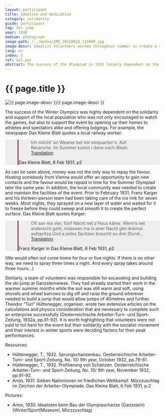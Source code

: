 ```yaml
---
layout: participant
title: Idealism and dedication
category: solidarity
guide: participant
tag: Ski jump
year: 1930
medium: photograph
image-path: /../media/IMG_20210624_115008.jpg
image-descr: Idealist Volunteers worked throughout summer to create a ski jump of international standards
lang: en
index: 5
ref: sol-par
abstract: The success of the Olympiad in 1931 largely dependent on the support and dedication of local volunteers, from providing quarters to building the venues.
---
```

<div class="infotext">
  <h1  id="title">{{ page.title }}</h1>
  <div class="grid-item" id="exhibit-image"><img src="/../media/IMG_20210624_115008.jpg" class="img-fluid" alt="{{ page.image-descr }}">{{ page.image-descr }}</div>
  <p>The success of the Winter Olympics was highly dependent on the solidarity and support of the local population who was not only encouraged to watch the games, but also to support the event by opening up their homes to athletes and spectators alike and offering lodgings. For example, the newspaper Das Kleine Blatt quotes a local railway worker:</p>
  <!--quote taken from: https://mdbootstrap.com/docs/standard/extended/quotes/-->
  <section class="vh-50" style="background-color: #eee;">
    <div class="container py-sm-5 h-50">
      <div class="row d-flex align-items-center h-20">
        <div class="col col-md-9 mb-3 mb-md-1" id="style3">
          <figure class="bg-white p-3 rounded" style="border-left: .25rem solid #a34e78;">
            <blockquote class="blockquote pb-2">
              <p class="inlinequote">
              Ich möcht’ an Weaner bei mir einquartier’n. Auf Revanche. Im Summer kumm i dann nach Wean.<a href="#" class="translation" data-toggle="popover" title="I would like to host somebody from Vienna. For a deal. Then, in summer, I go to Vienna."> Translation</a>
              </p>
            </blockquote>
            <figcaption class="blockquote-footer mb-0 font-italic">
            <span class="source">Das Kleine Blatt</span>, 6 Feb 1931, p2
           </figcaption>
          </figure>
        </div>
      </div>
    </div>
  </section>
  <!--<div class="quote">original part “Ich möcht’ an Weaner bei mir einquartier’n. Auf Revanche. Im Summer kumm i dann nach Wean.“</div> (Das Kleine Blatt, 6 Feb 1931, p2).-->
  <p>As can be seen above, money was not the only way to repay the favour. Hosting somebody from Vienna would offer an opportunity to gain new contacts and the favour would be repaid in time for the Summer Olympiad later the same year. 
  In addition, the local community was needed to create and maintain the facilities of the event. Prior to February 1931, Franz Karger and his thirteen-person team had been taking care of the ice rink for seven weeks. Most nights, they sprayed on a new layer of water and waited for it to freeze before they could sweep and smooth it to create the perfect surface. Das Kleine Blatt quotes Karger:</p>
  <!--quote taken from: https://mdbootstrap.com/docs/standard/extended/quotes/ I've changed the margin bottom mb to 4 to space out the elements more, and from lg to md. so it now reads mb-4 mb-md-2 instead of mb-4 mb-lg-2. py defines the top background heading-->
  <section class="vh-50" style="background-color: #eee;">
    <div class="container py-sm-5 h-50">
      <div class="row d-flex align-items-center h-20">
        <div class="col col-md-9 mb-3 mb-md-1">
          <figure class="bg-white p-3 rounded" style="border-left: .25rem solid #a34e78;">
            <blockquote class="blockquote pb-2">
              <p class="inlinequote">
              Oft san ma vier, fünf Nächt net z’Haus käme. Wenn’s net anderscht geht, müassen ma in aner Nacht glei dreimal aufspritza.Und a jedes Spritzen braucht so drei Stund…<a href="#" class="translation" data-toggle="popover" title="We would often not come home for four or five nights. If there is no other way, we need to spray three times a night. And every spray takes around three hours…"> Translation</a>
              </p>
            </blockquote>
            <figcaption class="blockquote-footer mb-0 font-italic">
            Franz Karger in <span class="source">Das Kleine Blatt</span>, 6 Feb 1931, p2
            </figcaption>
          </figure>
        </div>
      </div>
    </div>
  </section>
  <!--<div class="quote">original part<div class="quote">“Oft san ma vier, fünf Nächt net z’Haus käme. Wenn’s net anderscht geht, müassen ma in aner Nacht glei dreimal aufspritza.Und a jedes Spritzen braucht so drei Stund…“</div>(Das Kleine Blatt, 6 Feb 1931, p2).-->
  <p>(We would often not come home for four or five nights. If there is no other way, we need to spray three times a night. And every spray takes around three hours…)</p>
  <p>Similarly, a team of volunteers was responsible for excavating and building the ski jump at Ganzsteinwiese. They had already started their work in the warmer summer months while the soil was still warm and soft, using shovels and wheel barrows to dig off and raise the ground wherever needed to build a jump that would allow jumps of 40metres and further. Theodor “Turl” Hüttenegger, organiser, wrote two extensive articles on the calculations and physics consideration that are necessary to complete such an enterprise successfully (Oesterreichische Arbeiter-Turn- und Sport-Zeitung, 1932a, pp.91-92). It is worth highlighting that volunteers were not paid to toil hard for the event but their solidarity with the socialist movement and their interest in winter sports were deciding factors for their peak performances.</p>
  <div class="resources">
    <div class="resource-title">Resources:</div>
      <ul class="resources-list">
        <li>Hüttenegger, T., 1932. Sprungschanzenbau. <span id="source">Oesterreichische Arbeiter-Turn- und Sport-Zeitung</span>, No. 10/ 9th year, October 1932, pp.79-81.</li>
        <li>Hüttenegger, T., 1932. Profilierung von Schanzen. <span id="source">Oesterreichische Arbeiter-Turn- und Sport-Zeitung</span>, No. 10/ 9th year, November 1932, pp.91-92.</li>
        <li>Anon, 1931. Sieben Nationionen im friedlichen Wettkampf. Mürzzuschlag im Zeichen der Arbeiter-Olympiade. <span id="source">Das Kleine Blatt</span>, 6 Feb 1931, p.2</li>
      </ul>
  </div>
  <div class="resources">
    <div class="resource-title">Pictures:</div>
      <ul class="resources-list">
        <li>Anon, 1930. Idealisten beim Bau der Olympiaschanze (Ganzstein) (Winter!Sport!Museum!, Mürzzuschlag)</li>
      </ul>
  </div>
</div>